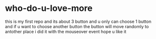 # who-do-u-love-more
this is my first repo 
and its about 3 button and u only can choose 1 button 
and if u want to choose another button
the button will move randomly to antother place
i did it with the mouseover event
hope u like it 
